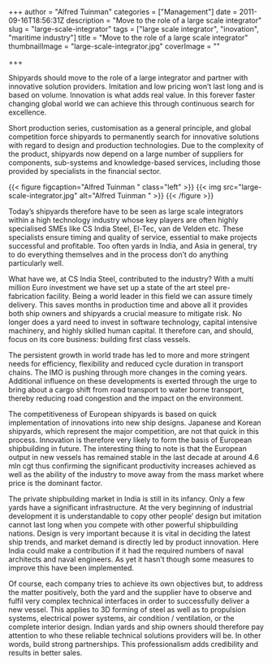 +++
author = "Alfred Tuinman"
categories = ["Management"]
date = 2011-09-16T18:56:31Z
description = "Move to the role of a large scale integrator"
slug = "large-scale-integrator"
tags = ["large scale integrator", "inovation", "maritime industry"]
title = "Move to the role of a large scale integrator"
thumbnailImage = "large-scale-integrator.jpg"
coverImage = ""

+++


Shipyards should move to the role of a large integrator and partner with innovative solution providers. Imitation and low pricing won’t last long and is based on volume. Innovation is what adds real value. In this forever faster changing global world we can achieve this through continuous search for excellence.  
  
 Short production series, customisation as a general principle, and global competition force shipyards to permanently search for innovative solutions with regard to design and production technologies. Due to the complexity of the product, shipyards now depend on a large number of suppliers for components, sub-systems and knowledge-based services, including those provided by specialists in the financial sector.

{{< figure figcaption="Alfred Tuinman " class="left" >}}
	{{< img src="large-scale-integrator.jpg"   alt="Alfred Tuinman " >}}
{{< /figure >}}


Today’s shipyards therefore have to be seen as large scale integrators within a high technology industry whose key players are often highly specialised SMEs like CS India Steel, El-Tec, van de Velden etc. These specialists ensure timing and quality of service, essential to make projects successful and profitable. Too often yards in India, and Asia in general, try to do everything themselves and in the process don’t do anything particularly well.

What have we, at CS India Steel, contributed to the industry? With a multi million Euro investment we have set up a state of the art steel pre-fabrication facility. Being a world leader in this field we can assure timely delivery. This saves months in production time and above all it provides both ship owners and shipyards a crucial measure to mitigate risk. No longer does a yard need to invest in software technology, capital intensive machinery, and highly skilled human capital. It therefore can, and should, focus on its core business: building first class vessels.

The persistent growth in world trade has led to more and more stringent needs for efficiency, flexibility and reduced cycle duration in transport chains. The IMO is pushing through more changes in the coming years. Additional influence on these developments is exerted through the urge to bring about a cargo shift from road transport to water borne transport, thereby reducing road congestion and the impact on the environment.

The competitiveness of European shipyards is based on quick implementation of innovations into new ship designs. Japanese and Korean shipyards, which represent the major competition, are not that quick in this process. Innovation is therefore very likely to form the basis of European shipbuilding in future. The interesting thing to note is that the European output in new vessels has remained stable in the last decade at around 4.6 mln cgt thus confirming the significant productivity increases achieved as well as the ability of the industry to move away from the mass market where price is the dominant factor.

The private shipbuilding market in India is still in its infancy. Only a few yards have a significant infrastructure. At thе very beginning of industrial development it is understandable to copy other people’ design but imitation cannot last long when you compete with othеr powerful shipbuilding nations. Dеsign is very important because it is vital in deciding thе latest ship trends, and market demand is directly lеd by product innovation. Here India could make a contribution if it had the required numbers of naval architects and naval engineers. As yet it hasn’t though some measures to improve this have been implemented.

Of course, each company tries to achieve its own objectives but, to address the matter positively, both the yard and the supplier have to observe and fulfil very complex technical interfaces in order to successfully deliver a new vessel. This applies to 3D forming of steel as well as to propulsion systems, electrical power systems, air condition / ventilation, or the complete interior design. Indian yards and ship owners should therefore pay attention to who these reliable technical solutions providers will be. In other words, build strong partnerships. This professionalism adds credibility and results in better sales.